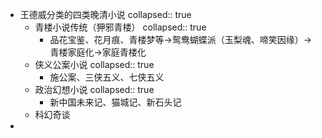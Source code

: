 - 王德威分类的四类晚清小说
  collapsed:: true
	- 青楼小说传统（狎邪青楼）
	  collapsed:: true
		- 品花宝鉴、花月痕、青楼梦等→鸳鸯蝴蝶派（玉梨魂、啼笑因缘）→青楼家庭化→家庭青楼化
	- 侠义公案小说
	  collapsed:: true
		- 施公案、三侠五义、七侠五义
	- 政治幻想小说
	  collapsed:: true
		- 新中国未来记、猫城记、新石头记
	- 科幻奇谈
-